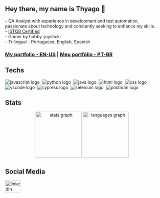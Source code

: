 <h2 align="left">Hey there, my name is Thyago 👋</h2>
<p align="left">- QA Analyst with experience in development and test automation, passionate about technology and constantly seeking to enhance my skills.
  <br>- <a href="https://www.credly.com/badges/f2729948-b129-4e5e-abbe-f7f3d8e5933a/public_url">ISTQB Certified</a>
  <br>- Gamer by hobby :joystick: 
  <br>- Trilingual - Portuguese, English, Spanish 
</p>

<h3><a href="https://github.com/Thyagof/Portfolio/blob/main/README-EN.md">My portfolio - EN-US</a> | <a href="https://github.com/Thyagof/Portfolio/tree/main">Meu portfólio - PT-BR</a></h3>

<h2 align="left">Techs</h2>
<div align="left">
  <img src="https://skillicons.dev/icons?i=js" alt="javascript logo"  />
  <img/>
  <img src="https://skillicons.dev/icons?i=py" alt="python logo"  />
  <img/>
  <img src="https://skillicons.dev/icons?i=java" alt="java logo"  />
  <img/>
  <img src="https://skillicons.dev/icons?i=html" alt="html logo"  />
  <img/>
  <img src="https://skillicons.dev/icons?i=css" alt="css logo"  />
  <img/>
  <img src="https://skillicons.dev/icons?i=vscode" alt="vscode logo"  />
  <img/>
  <img src="https://skillicons.dev/icons?i=cypress&theme=light" alt="cypress logo"  />
  <img/>
  <img src="https://skillicons.dev/icons?i=selenium" alt="selenium logo"  />
  <img/>
  <img src="https://skillicons.dev/icons?i=postman"alt="postman logo"  />
</div>

<h2 align="left">Stats</h2>
<div align="center">
  <img src="https://github-readme-stats.vercel.app/api?username=thyagof&theme=merko" height="150" alt="stats graph" />
  <img src="https://github-readme-stats.vercel.app/api/top-langs?username=thyagof&locale=en&hide_title=false&layout=compact&card_width=320&langs_count=5&theme=merko&hide_border=false&order=2" height="150" alt="languages graph" />
</div>

<h2 align="left">Social Media</h2
<div align="left">
  <a href="https://www.linkedin.com/in/thyago-augusto/" target="_blank">
    <img src="https://raw.githubusercontent.com/maurodesouza/profile-readme-generator/master/src/assets/icons/social/linkedin/default.svg" width="52" height="40" alt="linkedin logo" />
  </a>
</div>
